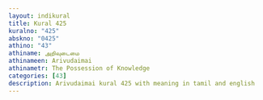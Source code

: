 ```yaml
---
layout: indikural
title: Kural 425
kuralno: "425"
abskno: "0425"
athino: "43"
athiname: அறிவுடைமை
athinameen: Arivudaimai
athinametr: The Possession of Knowledge
categories: [43]
description: Arivudaimai kural 425 with meaning in tamil and english 
---
```


